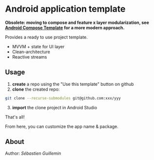 # Android application template

**Obsolete: moving to compose and feature x layer modularization, see [Android Compose Template](https://github.com/mrlem/android-compose-template) for a more modern approach.**

Provides a ready to use project template.

* MVVM + state for UI layer
* Clean-architecture
* Reactive streams

## Usage

1. **create** a repo using the "Use this template" button on github
2. **clone** the created repo:
```bash
git clone --recurse-submodules git@github.com:xxx/yyy
```
3. **import** the clone project in Android Studio

That's all!

From here, you can customize the app name & package.

## About

Author: *Sébastien Guillemin*
